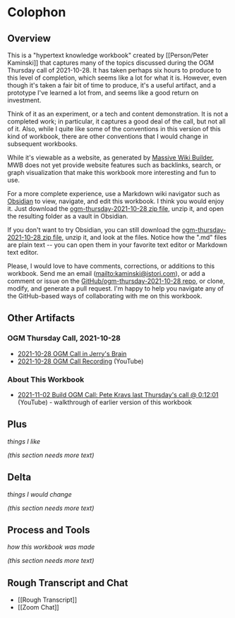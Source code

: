 # Colophon

## Overview

This is a "hypertext knowledge workbook" created by [[Person/Peter Kaminski]] that captures many of the topics discussed during the OGM Thursday call of 2021-10-28.  It has taken perhaps six hours to produce to this level of completion, which seems like a lot for what it is.  However, even though it's taken a fair bit of time to produce, it's a useful artifact, and a prototype I've learned a lot from, and seems like a good return on investment.

Think of it as an experiment, or a tech and content demonstration. It is not a completed work; in particular, it captures a good deal of the call, but not all of it.  Also, while I quite like some of the conventions in this version of this kind of workbook, there are other conventions that I would change in subsequent workbooks.

While it's viewable as a website, as generated by [Massive Wiki Builder](https://github.com/peterkaminski/massivewikibuilder), MWB does not yet provide website features such as backlinks, search, or graph visualization that make this workbook more interesting and fun to use.

For a more complete experience, use a Markdown wiki navigator such as [Obsidian](https://obsidian.md/) to view, navigate, and edit this workbook.  I think you would enjoy it.  Just download the [ogm-thursday-2021-10-28 zip file](https://github.com/OpenGlobalMind/ogm-thursday-2021-10-28/archive/refs/heads/main.zip), unzip it, and open the resulting folder as a vault in Obsidian.

If you don't want to try Obsidian, you can still download the [ogm-thursday-2021-10-28 zip file](https://github.com/OpenGlobalMind/ogm-thursday-2021-10-28/archive/refs/heads/main.zip), unzip it, and look at the files.  Notice how the ".md" files are plain text -- you can open them in your favorite text editor or Markdown text editor.

Please, I would love to have comments, corrections, or additions to this workbook.  Send me an email (<mailto:kaminski@istori.com>), or add a comment or issue on the [GitHub/ogm-thursday-2021-10-28 repo](https://github.com/OpenGlobalMind/ogm-thursday-2021-10-28/issues), or clone, modify, and generate a pull request.  I'm happy to help you navigate any of the GitHub-based ways of collaborating with me on this workbook.

## Other Artifacts

### OGM Thursday Call, 2021-10-28

- [2021-10-28 OGM Call in Jerry's Brain](https://bra.in/3jLbLN)
- [2021-10-28 OGM Call Recording](https://www.youtube.com/watch?v=Ab8ROXHOv3o) (YouTube)

### About This Workbook

- [2021-11-02 Build OGM Call: Pete Kravs last Thursday's call @ 0:12:01](https://youtu.be/0Gudqs2DGMM?t=721) (YouTube) - walkthrough of earlier version of this workbook

## Plus

_things I like_

_(this section needs more text)_

## Delta

_things I would change_

_(this section needs more text)_

## Process and Tools

_how this workbook was made_

_(this section needs more text)_

## Rough Transcript and Chat

- [[Rough Transcript]]
- [[Zoom Chat]]
